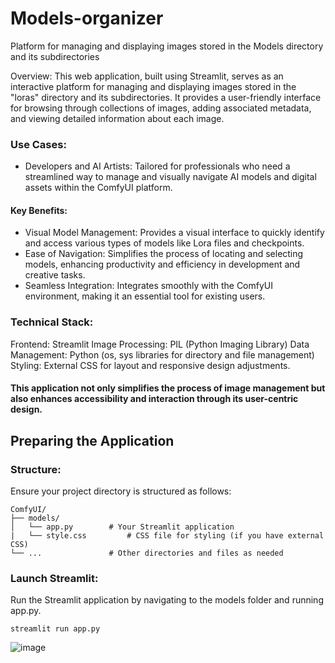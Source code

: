 # Models-organizer
Platform for managing and displaying images stored in the Models directory and its subdirectories

Overview:
This web application, built using Streamlit, serves as an interactive platform for managing and displaying images stored in the "loras" directory and its subdirectories. It provides a user-friendly interface for browsing through collections of images, adding associated metadata, and viewing detailed information about each image.


### Use Cases:

- Developers and AI Artists: Tailored for professionals who need a streamlined way to manage and visually navigate AI models and digital assets within the ComfyUI platform.

#### Key Benefits:

- Visual Model Management: Provides a visual interface to quickly identify and access various types of models like Lora files and checkpoints.
- Ease of Navigation: Simplifies the process of locating and selecting models, enhancing productivity and efficiency in development and creative tasks.
- Seamless Integration: Integrates smoothly with the ComfyUI environment, making it an essential tool for existing users.
  
### Technical Stack:
Frontend: Streamlit
Image Processing: PIL (Python Imaging Library)
Data Management: Python (os, sys libraries for directory and file management)
Styling: External CSS for layout and responsive design adjustments.

#### This application not only simplifies the process of image management but also enhances accessibility and interaction through its user-centric design.

## Preparing the Application
### Structure:
Ensure your project directory is structured as follows:
```
ComfyUI/
├── models/
│   └── app.py        # Your Streamlit application
|   └── style.css         # CSS file for styling (if you have external CSS)
└── ...               # Other directories and files as needed
```

### Launch Streamlit:
Run the Streamlit application by navigating to the models folder and running app.py.
```
streamlit run app.py
```

![image](https://github.com/deepnode-ai/Models-organizer/assets/93272190/b27d50eb-3c4c-40d8-8cdb-3766d69d527d)

